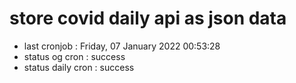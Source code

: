 # store covid daily api as json data

- last cronjob : Friday, 07 January 2022 00:53:28
- status og cron : success
- status daily cron : success
      
      